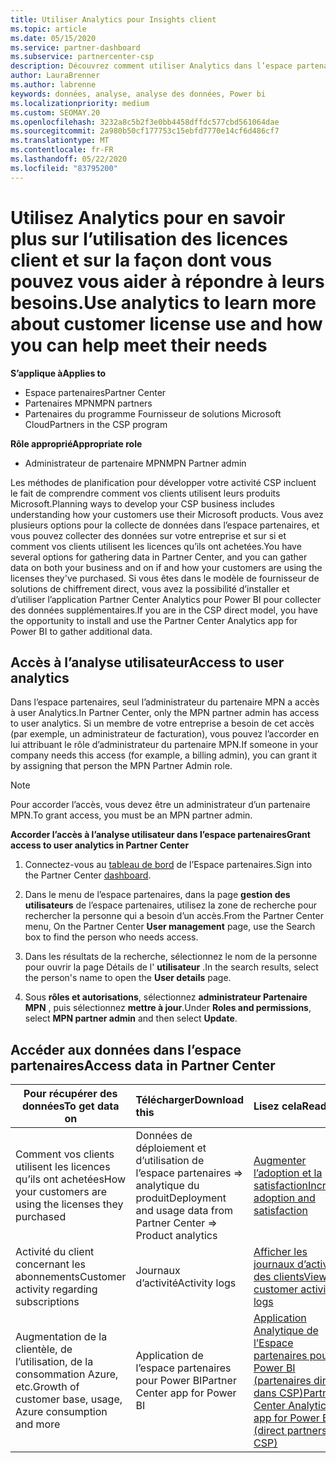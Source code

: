 ```yaml
---
title: Utiliser Analytics pour Insights client
ms.topic: article
ms.date: 05/15/2020
ms.service: partner-dashboard
ms.subservice: partnercenter-csp
description: Découvrez comment utiliser Analytics dans l’espace partenaires pour mieux comprendre votre activité et comment vos clients utilisent les licences que vous avez achetées.
author: LauraBrenner
ms.author: labrenne
keywords: données, analyse, analyse des données, Power bi
ms.localizationpriority: medium
ms.custom: SEOMAY.20
ms.openlocfilehash: 3232a8c5b2f3e0bb4458dffdc577cbd561064dae
ms.sourcegitcommit: 2a980b50cf177753c15ebfd7770e14cf6d486cf7
ms.translationtype: MT
ms.contentlocale: fr-FR
ms.lasthandoff: 05/22/2020
ms.locfileid: "83795200"
---
```

# <a name="use-analytics-to-learn-more-about-customer-license-use-and-how-you-can-help-meet-their-needs"></a><span data-ttu-id="2bf46-104">Utilisez Analytics pour en savoir plus sur l’utilisation des licences client et sur la façon dont vous pouvez vous aider à répondre à leurs besoins.</span><span class="sxs-lookup"><span data-stu-id="2bf46-104">Use analytics to learn more about customer license use and how you can help meet their needs</span></span>

<span data-ttu-id="2bf46-105">**S’applique à**</span><span class="sxs-lookup"><span data-stu-id="2bf46-105">**Applies to**</span></span>

- <span data-ttu-id="2bf46-106">Espace partenaires</span><span class="sxs-lookup"><span data-stu-id="2bf46-106">Partner Center</span></span>
- <span data-ttu-id="2bf46-107">Partenaires MPN</span><span class="sxs-lookup"><span data-stu-id="2bf46-107">MPN partners</span></span>
- <span data-ttu-id="2bf46-108">Partenaires du programme Fournisseur de solutions Microsoft Cloud</span><span class="sxs-lookup"><span data-stu-id="2bf46-108">Partners in the CSP program</span></span>

<span data-ttu-id="2bf46-109">**Rôle approprié**</span><span class="sxs-lookup"><span data-stu-id="2bf46-109">**Appropriate role**</span></span>

- <span data-ttu-id="2bf46-110">Administrateur de partenaire MPN</span><span class="sxs-lookup"><span data-stu-id="2bf46-110">MPN Partner admin</span></span>

<span data-ttu-id="2bf46-111">Les méthodes de planification pour développer votre activité CSP incluent le fait de comprendre comment vos clients utilisent leurs produits Microsoft.</span><span class="sxs-lookup"><span data-stu-id="2bf46-111">Planning ways to develop your CSP business includes understanding how your customers use their Microsoft products.</span></span> <span data-ttu-id="2bf46-112">Vous avez plusieurs options pour la collecte de données dans l’espace partenaires, et vous pouvez collecter des données sur votre entreprise et sur si et comment vos clients utilisent les licences qu’ils ont achetées.</span><span class="sxs-lookup"><span data-stu-id="2bf46-112">You have several options for gathering data in Partner Center, and you can gather data on both your business and on if and how your customers are using the licenses they've purchased.</span></span> <span data-ttu-id="2bf46-113">Si vous êtes dans le modèle de fournisseur de solutions de chiffrement direct, vous avez la possibilité d’installer et d’utiliser l’application Partner Center Analytics pour Power BI pour collecter des données supplémentaires.</span><span class="sxs-lookup"><span data-stu-id="2bf46-113">If you are in the CSP direct model, you have the opportunity to install and use the Partner Center Analytics app for Power BI to gather additional data.</span></span>

## <a name="access-to-user-analytics"></a><span data-ttu-id="2bf46-114">Accès à l’analyse utilisateur</span><span class="sxs-lookup"><span data-stu-id="2bf46-114">Access to user analytics</span></span>

<span data-ttu-id="2bf46-115">Dans l’espace partenaires, seul l’administrateur du partenaire MPN a accès à user Analytics.</span><span class="sxs-lookup"><span data-stu-id="2bf46-115">In Partner Center, only the MPN partner admin has access to user analytics.</span></span> <span data-ttu-id="2bf46-116">Si un membre de votre entreprise a besoin de cet accès (par exemple, un administrateur de facturation), vous pouvez l’accorder en lui attribuant le rôle d’administrateur du partenaire MPN.</span><span class="sxs-lookup"><span data-stu-id="2bf46-116">If someone in your company needs this access (for example, a billing admin), you can grant it by assigning that person the MPN Partner Admin role.</span></span>

>[!NOTE] 
><span data-ttu-id="2bf46-117">Pour accorder l’accès, vous devez être un administrateur d’un partenaire MPN.</span><span class="sxs-lookup"><span data-stu-id="2bf46-117">To grant access, you must be an MPN partner admin.</span></span>

<span data-ttu-id="2bf46-118">**Accorder l’accès à l’analyse utilisateur dans l’espace partenaires**</span><span class="sxs-lookup"><span data-stu-id="2bf46-118">**Grant access to user analytics in Partner Center**</span></span> 

1. <span data-ttu-id="2bf46-119">Connectez-vous au [tableau de bord](https://partner.microsoft.com/dashboard) de l’Espace partenaires.</span><span class="sxs-lookup"><span data-stu-id="2bf46-119">Sign into the Partner Center [dashboard](https://partner.microsoft.com/dashboard).</span></span>

2. <span data-ttu-id="2bf46-120">Dans le menu de l’espace partenaires, dans la page **gestion des utilisateurs** de l’espace partenaires, utilisez la zone de recherche pour rechercher la personne qui a besoin d’un accès.</span><span class="sxs-lookup"><span data-stu-id="2bf46-120">From the Partner Center menu, On the Partner Center **User management** page, use the Search box to find the person who needs access.</span></span>
2.  <span data-ttu-id="2bf46-121">Dans les résultats de la recherche, sélectionnez le nom de la personne pour ouvrir la page Détails de l' **utilisateur** .</span><span class="sxs-lookup"><span data-stu-id="2bf46-121">In the search results, select the person's name to open the **User details** page.</span></span>
3.  <span data-ttu-id="2bf46-122">Sous **rôles et autorisations**, sélectionnez **administrateur Partenaire MPN** , puis sélectionnez **mettre à jour**.</span><span class="sxs-lookup"><span data-stu-id="2bf46-122">Under **Roles and permissions**, select **MPN partner admin** and then select **Update**.</span></span>

 
## <a name="access-data-in-partner-center"></a><span data-ttu-id="2bf46-123">Accéder aux données dans l’espace partenaires</span><span class="sxs-lookup"><span data-stu-id="2bf46-123">Access data in Partner Center</span></span>

|<span data-ttu-id="2bf46-124">**Pour récupérer des données**</span><span class="sxs-lookup"><span data-stu-id="2bf46-124">**To get data on**</span></span>   |<span data-ttu-id="2bf46-125">**Télécharger**</span><span class="sxs-lookup"><span data-stu-id="2bf46-125">**Download this**</span></span>   |<span data-ttu-id="2bf46-126">**Lisez cela**</span><span class="sxs-lookup"><span data-stu-id="2bf46-126">**Read this**</span></span>   | <span data-ttu-id="2bf46-127">**S’applique à**</span><span class="sxs-lookup"><span data-stu-id="2bf46-127">**Applies to**</span></span>    |
|---------------------|:-----------------------|:---------------|:--------------|
|<span data-ttu-id="2bf46-128">Comment vos clients utilisent les licences qu’ils ont achetées</span><span class="sxs-lookup"><span data-stu-id="2bf46-128">How your customers are using the licenses they purchased</span></span>   |<span data-ttu-id="2bf46-129">Données de déploiement et d’utilisation de l’espace partenaires => analytique du produit</span><span class="sxs-lookup"><span data-stu-id="2bf46-129">Deployment and usage data from Partner Center => Product analytics</span></span>   |[<span data-ttu-id="2bf46-130">Augmenter l’adoption et la satisfaction</span><span class="sxs-lookup"><span data-stu-id="2bf46-130">Increase adoption and satisfaction</span></span>](increasing-adoption-and-satisfaction.md)|<span data-ttu-id="2bf46-131">Partenaires fournisseurs de solutions cloud</span><span class="sxs-lookup"><span data-stu-id="2bf46-131">CSP partners</span></span>|
|<span data-ttu-id="2bf46-132">Activité du client concernant les abonnements</span><span class="sxs-lookup"><span data-stu-id="2bf46-132">Customer activity regarding subscriptions</span></span>   |<span data-ttu-id="2bf46-133">Journaux d’activité</span><span class="sxs-lookup"><span data-stu-id="2bf46-133">Activity logs</span></span>   |[<span data-ttu-id="2bf46-134">Afficher les journaux d’activité des clients</span><span class="sxs-lookup"><span data-stu-id="2bf46-134">View customer activity logs</span></span>](activity-logs.md)|<span data-ttu-id="2bf46-135">Partenaires fournisseurs de solutions cloud</span><span class="sxs-lookup"><span data-stu-id="2bf46-135">CSP partners</span></span>   |
|<span data-ttu-id="2bf46-136">Augmentation de la clientèle, de l’utilisation, de la consommation Azure, etc.</span><span class="sxs-lookup"><span data-stu-id="2bf46-136">Growth of customer base, usage, Azure consumption and more</span></span>   |<span data-ttu-id="2bf46-137">Application de l’espace partenaires pour Power BI</span><span class="sxs-lookup"><span data-stu-id="2bf46-137">Partner Center app for Power BI</span></span>   |[<span data-ttu-id="2bf46-138">Application Analytique de l’Espace partenaires pour Power BI (partenaires directs dans CSP)</span><span class="sxs-lookup"><span data-stu-id="2bf46-138">Partner Center Analytics app for Power BI (direct partners in CSP)</span></span>](power-bi-app-for-direct-partners.md)|<span data-ttu-id="2bf46-139">Partenaires directs CSP</span><span class="sxs-lookup"><span data-stu-id="2bf46-139">CSP direct partners</span></span>|






